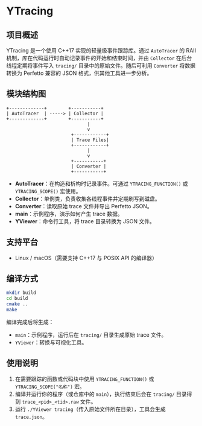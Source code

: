 # YTracing

## 项目概述
YTracing 是一个使用 C++17 实现的轻量级事件跟踪库。通过 `AutoTracer` 的 RAII 机制，库在代码运行时自动记录事件的开始和结束时间，并由 `Collector` 在后台线程定期将事件写入 `tracing/` 目录中的原始文件。随后可利用 `Converter` 将数据转换为 Perfetto 兼容的 JSON 格式，供其他工具进一步分析。

## 模块结构图
```
+-------------+        +-----------+
| AutoTracer  | -----> | Collector |
+-------------+        +-----------+
                              |
                              v
                        +------------+
                        | Trace Files|
                        +------------+
                              |
                              v
                        +-----------+
                        | Converter |
                        +-----------+
```
- **AutoTracer**：在构造和析构时记录事件。可通过 `YTRACING_FUNCTION()` 或 `YTRACING_SCOPE()` 宏使用。
- **Collector**：单例类，负责收集各线程事件并定期刷写到磁盘。
- **Converter**：读取原始 trace 文件并导出 Perfetto JSON。
- **main**：示例程序，演示如何产生 trace 数据。
- **YViewer**：命令行工具，将 trace 目录转换为 JSON 文件。

## 支持平台
- Linux / macOS（需要支持 C++17 与 POSIX API 的编译器）

## 编译方式
```bash
mkdir build
cd build
cmake ..
make
```
编译完成后将生成：
- `main`：示例程序，运行后在 `tracing/` 目录生成原始 trace 文件。
- `YViewer`：转换与可视化工具。

## 使用说明
1. 在需要跟踪的函数或代码块中使用 `YTRACING_FUNCTION()` 或 `YTRACING_SCOPE("名称")` 宏。
2. 编译并运行你的程序（或仓库中的 `main`），执行结束后会在 `tracing/` 目录得到 `trace_<pid>_<tid>.raw` 文件。
3. 运行 `./YViewer tracing`（传入原始文件所在目录），工具会生成 `trace.json`。
